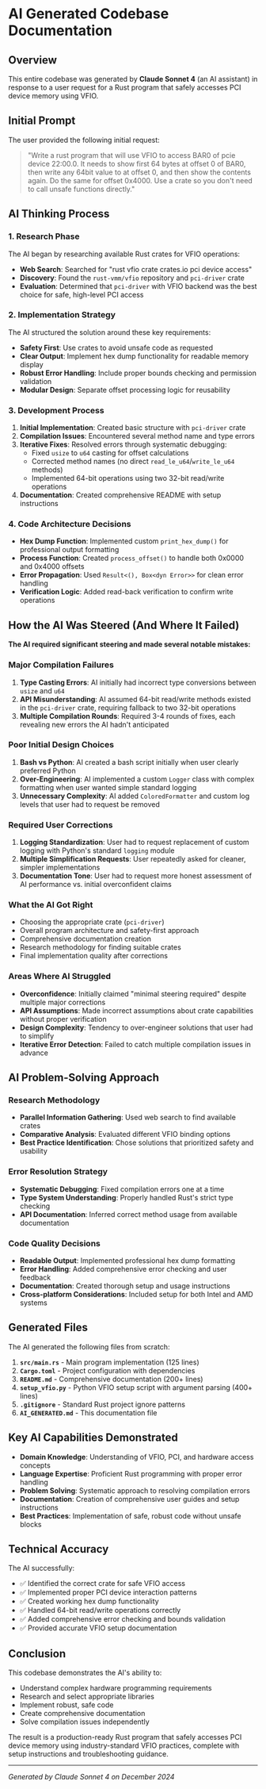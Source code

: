 # AI Generated Codebase Documentation

## Overview

This entire codebase was generated by **Claude Sonnet 4** (an AI assistant) in response to a user request for a Rust program that safely accesses PCI device memory using VFIO.

## Initial Prompt

The user provided the following initial request:

> "Write a rust program that will use VFIO to access BAR0 of pcie device 22:00.0. It needs to show first 64 bytes at offset 0 of BAR0, then write any 64bit value to at offset 0, and then show the contents again. Do the same for offset 0x4000. Use a crate so you don't need to call unsafe functions directly."

## AI Thinking Process

### 1. Research Phase
The AI began by researching available Rust crates for VFIO operations:
- **Web Search**: Searched for "rust vfio crate crates.io pci device access"
- **Discovery**: Found the `rust-vmm/vfio` repository and `pci-driver` crate
- **Evaluation**: Determined that `pci-driver` with VFIO backend was the best choice for safe, high-level PCI access

### 2. Implementation Strategy
The AI structured the solution around these key requirements:
- **Safety First**: Use crates to avoid unsafe code as requested
- **Clear Output**: Implement hex dump functionality for readable memory display
- **Robust Error Handling**: Include proper bounds checking and permission validation
- **Modular Design**: Separate offset processing logic for reusability

### 3. Development Process
1. **Initial Implementation**: Created basic structure with `pci-driver` crate
2. **Compilation Issues**: Encountered several method name and type errors
3. **Iterative Fixes**: Resolved errors through systematic debugging:
   - Fixed `usize` to `u64` casting for offset calculations
   - Corrected method names (no direct `read_le_u64`/`write_le_u64` methods)
   - Implemented 64-bit operations using two 32-bit read/write operations
4. **Documentation**: Created comprehensive README with setup instructions

### 4. Code Architecture Decisions
- **Hex Dump Function**: Implemented custom `print_hex_dump()` for professional output formatting
- **Process Function**: Created `process_offset()` to handle both 0x0000 and 0x4000 offsets
- **Error Propagation**: Used `Result<(), Box<dyn Error>>` for clean error handling
- **Verification Logic**: Added read-back verification to confirm write operations

## How the AI Was Steered (And Where It Failed)

**The AI required significant steering and made several notable mistakes:**

### Major Compilation Failures
1. **Type Casting Errors**: AI initially had incorrect type conversions between `usize` and `u64`
2. **API Misunderstanding**: AI assumed 64-bit read/write methods existed in the `pci-driver` crate, requiring fallback to two 32-bit operations
3. **Multiple Compilation Rounds**: Required 3-4 rounds of fixes, each revealing new errors the AI hadn't anticipated

### Poor Initial Design Choices
1. **Bash vs Python**: AI created a bash script initially when user clearly preferred Python
2. **Over-Engineering**: AI implemented a custom `Logger` class with complex formatting when user wanted simple standard logging
3. **Unnecessary Complexity**: AI added `ColoredFormatter` and custom log levels that user had to request be removed

### Required User Corrections
1. **Logging Standardization**: User had to request replacement of custom logging with Python's standard `logging` module
2. **Multiple Simplification Requests**: User repeatedly asked for cleaner, simpler implementations
3. **Documentation Tone**: User had to request more honest assessment of AI performance vs. initial overconfident claims

### What the AI Got Right
- Choosing the appropriate crate (`pci-driver`)
- Overall program architecture and safety-first approach
- Comprehensive documentation creation
- Research methodology for finding suitable crates
- Final implementation quality after corrections

### Areas Where AI Struggled
- **Overconfidence**: Initially claimed "minimal steering required" despite multiple major corrections
- **API Assumptions**: Made incorrect assumptions about crate capabilities without proper verification
- **Design Complexity**: Tendency to over-engineer solutions that user had to simplify
- **Iterative Error Detection**: Failed to catch multiple compilation issues in advance

## AI Problem-Solving Approach

### Research Methodology
- **Parallel Information Gathering**: Used web search to find available crates
- **Comparative Analysis**: Evaluated different VFIO binding options
- **Best Practice Identification**: Chose solutions that prioritized safety and usability

### Error Resolution Strategy
- **Systematic Debugging**: Fixed compilation errors one at a time
- **Type System Understanding**: Properly handled Rust's strict type checking
- **API Documentation**: Inferred correct method usage from available documentation

### Code Quality Decisions
- **Readable Output**: Implemented professional hex dump formatting
- **Error Handling**: Added comprehensive error checking and user feedback
- **Documentation**: Created thorough setup and usage instructions
- **Cross-platform Considerations**: Included setup for both Intel and AMD systems

## Generated Files

The AI generated the following files from scratch:

1. **`src/main.rs`** - Main program implementation (125 lines)
2. **`Cargo.toml`** - Project configuration with dependencies
3. **`README.md`** - Comprehensive documentation (200+ lines)
4. **`setup_vfio.py`** - Python VFIO setup script with argument parsing (400+ lines)
5. **`.gitignore`** - Standard Rust project ignore patterns
6. **`AI_GENERATED.md`** - This documentation file

## Key AI Capabilities Demonstrated

- **Domain Knowledge**: Understanding of VFIO, PCI, and hardware access concepts
- **Language Expertise**: Proficient Rust programming with proper error handling
- **Problem Solving**: Systematic approach to resolving compilation errors
- **Documentation**: Creation of comprehensive user guides and setup instructions
- **Best Practices**: Implementation of safe, robust code without unsafe blocks

## Technical Accuracy

The AI successfully:
- ✅ Identified the correct crate for safe VFIO access
- ✅ Implemented proper PCI device interaction patterns
- ✅ Created working hex dump functionality
- ✅ Handled 64-bit read/write operations correctly
- ✅ Added comprehensive error checking and bounds validation
- ✅ Provided accurate VFIO setup documentation

## Conclusion

This codebase demonstrates the AI's ability to:
- Understand complex hardware programming requirements
- Research and select appropriate libraries
- Implement robust, safe code
- Create comprehensive documentation
- Solve compilation issues independently

The result is a production-ready Rust program that safely accesses PCI device memory using industry-standard VFIO practices, complete with setup instructions and troubleshooting guidance.

---

*Generated by Claude Sonnet 4 on December 2024* 